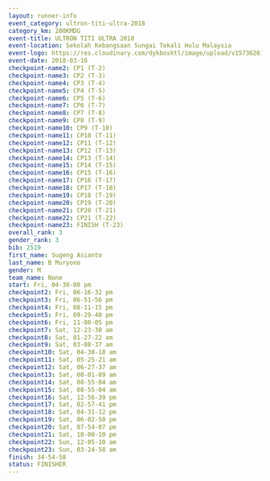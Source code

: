 ```yaml
---
layout: runner-info 
event_category: ultron-titi-ultra-2018 
category_km: 200KMDG 
event-title: ULTRON TITI ULTRA 2018 
event-location: Sekolah Kebangsaan Sungai Tekali Hulu Malaysia 
event-logo: https://res.cloudinary.com/dykbosktl/image/upload/v1573626154/Logo/titi-ultra-2018_ymeoeo.jpg 
event-date: 2018-03-16 
checkpoint-name2: CP1 (T-2) 
checkpoint-name3: CP2 (T-3) 
checkpoint-name4: CP3 (T-4) 
checkpoint-name5: CP4 (T-5) 
checkpoint-name6: CP5 (T-6) 
checkpoint-name7: CP6 (T-7) 
checkpoint-name8: CP7 (T-8) 
checkpoint-name9: CP8 (T-9) 
checkpoint-name10: CP9 (T-10) 
checkpoint-name11: CP10 (T-11) 
checkpoint-name12: CP11 (T-12) 
checkpoint-name13: CP12 (T-13) 
checkpoint-name14: CP13 (T-14) 
checkpoint-name15: CP14 (T-15) 
checkpoint-name16: CP15 (T-16) 
checkpoint-name17: CP16 (T-17) 
checkpoint-name18: CP17 (T-18) 
checkpoint-name19: CP18 (T-19) 
checkpoint-name20: CP19 (T-20) 
checkpoint-name21: CP20 (T-21) 
checkpoint-name22: CP21 (T-22) 
checkpoint-name23: FINISH (T-23) 
overall_rank: 3
gender_rank: 3
bib: 2519
first_name: Sugeng Asianto
last_name: B Muryono
gender: M
team_name: None
start: Fri, 04-30-00 pm
checkpoint2: Fri, 06-16-32 pm
checkpoint3: Fri, 06-51-56 pm
checkpoint4: Fri, 08-11-15 pm
checkpoint5: Fri, 09-29-40 pm
checkpoint6: Fri, 11-00-05 pm
checkpoint7: Sat, 12-23-38 am
checkpoint8: Sat, 01-27-22 am
checkpoint9: Sat, 03-08-37 am
checkpoint10: Sat, 04-38-18 am
checkpoint11: Sat, 05-25-21 am
checkpoint12: Sat, 06-27-37 am
checkpoint13: Sat, 08-01-09 am
checkpoint14: Sat, 08-55-04 am
checkpoint15: Sat, 08-55-04 am
checkpoint16: Sat, 12-56-39 pm
checkpoint17: Sat, 02-57-41 pm
checkpoint18: Sat, 04-31-12 pm
checkpoint19: Sat, 06-02-50 pm
checkpoint20: Sat, 07-54-07 pm
checkpoint21: Sat, 10-00-10 pm
checkpoint22: Sun, 12-05-10 am
checkpoint23: Sun, 03-24-58 am
finish: 34-54-58
status: FINISHER
---
```

